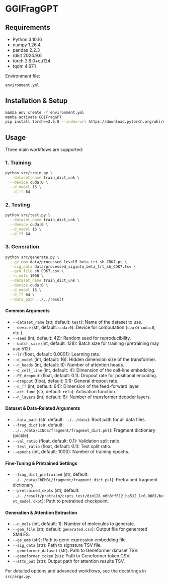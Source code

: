 # GGIFragGPT

## Requirements
- Python 3.10.16
- numpy 1.26.4
- pandas 2.2.3
- rdkit 2024.9.6
- torch 2.6.0+cu124
- tqdm 4.67.1

Environment file:  
```bash
environment.yml
```

## Installation & Setup
```bash
mamba env create -f environment.yml
mamba activate GGIFragGPT
pip install torch==2.6.0 --index-url https://download.pytorch.org/whl/cu124
```

## Usage
Three main workflows are supported:

### 1. Training
```bash
python src/train.py \
  --dataset_name train_dict_unk \
  --device cuda:0 \
  --d_model 16 \
  --d_ff 64
```

### 2. Testing
```bash
python src/test.py \
  --dataset_name train_dict_unk \
  --device cuda:0 \
  --d_model 16 \
  --d_ff 64
```

### 3. Generation
```bash
python src/generate.py \
  --ge_emb data/processed_level5_beta_trt_sh_CDK7.pt \
  --sig_data data/processed_siginfo_beta_trt_sh_CDK7.tsv \
  --gen_file sh_CDK7.csv \
  --n_mols 1000 \
  --dataset_name train_dict_unk \
  --device cuda:0 \
  --d_model 16 \
  --d_ff 64 \
  --data_path ../../result
```

#### Common Arguments
- `--dataset_name` (str, default: `test`): Name of the dataset to use.
- `--device` (str, default: `cuda:0`): Device for computation (`cpu` or `cuda:0`, etc.).
- `--seed` (int, default: 42): Random seed for reproducibility.
- `--batch_size` (int, default: 128): Batch size for training (pretraining may use 512).
- `--lr` (float, default: 0.0001): Learning rate.
- `--d_model` (int, default: 16): Hidden dimension size of the transformer.
- `--n_heads` (int, default: 8): Number of attention heads.
- `--d_cell_line` (int, default: 4): Dimension of the cell-line embedding.
- `--PE_dropout` (float, default: 0.1): Dropout rate for positional encoding.
- `--dropout` (float, default: 0.1): General dropout rate.
- `--d_ff` (int, default: 64): Dimension of the feed-forward layer.
- `--act_func` (str, default: `relu`): Activation function.
- `--n_layers` (int, default: 6): Number of transformer decoder layers.

#### Dataset & Data-Related Arguments
- `--data_path` (str, default: `../../data`): Root path for all data files.
- `--frag_dict` (str, default: `../../data/LINCS/fragment/fragment_dict.pkl`): Fragment dictionary (pickle).
- `--val_ratio` (float, default: 0.1): Validation split ratio.
- `--test_ratio` (float, default: 0.1): Test split ratio.
- `--epochs` (int, default: 1000): Number of training epochs.

#### Fine-Tuning & Pretrained Settings
- `--frag_dict_pretrained` (str, default: `../../data/ChEMBL/fragment/fragment_dict.pkl`): Pretrained fragment dictionary.
- `--pretrained_ckpts` (str, default: `../../result/pretrain/ckpts_test/dim128_n6h8ff512_bs512_lr0.0001/best_model.ckpt`): Path to pretrained checkpoint.

#### Generation & Attention Extraction
- `--n_mols` (int, default: 1): Number of molecules to generate.
- `--gen_file` (str, default: `generated.csv`): Output file for generated SMILES.
- `--ge_emb` (str): Path to gene expression embedding file.
- `--sig_data` (str): Path to signature TSV file.
- `--geneformer_dataset` (str): Path to Geneformer dataset TSV.
- `--geneformer_token` (str): Path to Geneformer token CSV.
- `--attn_out` (str): Output path for attention results TSV.

For detailed options and advanced workflows, see the docstrings in `src/args.py`.